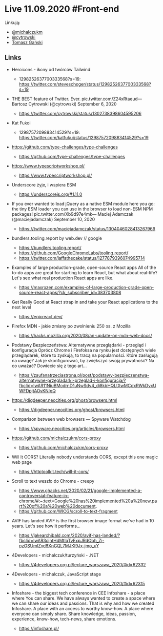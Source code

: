 # Live 11.09.2020 #Front-end

Linkują:

- [@michalczukm](https://twitter.com/michalczukm)
- [@cytrowski](https://twitter.com/cytrowski)
- [Tomasz Gański](https://www.linkedin.com/in/tomaszganski)

## Links

- Heroicons - ikony od twórców Tailwind
  - 1298252637700333568?s=19: https://twitter.com/steveschoger/status/1298252637700333568?s=19
- THE BEST feature of Twitter. Ever. pic.twitter.com/Z24xRtaeud— Bartosz Cytrowski (@cytrowski) September 6, 2020
  - https://twitter.com/cytrowski/status/1302738398604595206
- Kat Fukoi
  - 1298757209883414529?s=19: https://twitter.com/katfukui/status/1298757209883414529?s=19
- https://github.com/type-challenges/type-challenges
  - https://github.com/type-challenges/type-challenges
- https://www.typescriptworkshop.pl/
  - https://www.typescriptworkshop.pl/
- Underscore żyje, i wspiera ESM
  - https://underscorejs.org/#1.11.0
- If you ever wanted to load jQuery as a native ESM module here you go: the tiny ESM loader you can use in the browser to load non-ESM NPM packages! pic.twitter.com/Xb9d97e4mk— Maciej Adamczak (@maciejadamczak) September 10, 2020
  - https://twitter.com/maciejadamczak/status/1304046028413267969
- bundlers.tooling.report by web.dev // google
  - https://bundlers.tooling.report/
  - https://github.com/GoogleChromeLabs/tooling.report/
  - https://twitter.com/jaffathecake/status/1277879396074995714
- Examples of large production-grade, open-source React apps
  All of the to-do apps are great for starting to learn React, but what about real-life? Let's see what real production React apps are like.

  - https://maxrozen.com/examples-of-large-production-grade-open-source-react-apps/?ck_subscriber_id=383703808

- Get Really Good at React
  strap in and take your React applications to the next level

  - https://epicreact.dev/

- Firefox MDN - jakie zmiany po zwolnieniu 250 os. z Mozilla
  - https://hacks.mozilla.org/2020/08/an-update-on-mdn-web-docs/
- Podstawy Bezpieczeństwa: Alternatywne przeglądarki - przegląd i konfiguracja
  Oprócz Chrome i Firefoksa na rynku jest dostępnych wiele przeglądarek, które to zyskują, to tracą na popularności. Które zasługują na uwagę? Jak je skonfigurować, by zwiększyć swoją prywatność? Na co uważać? Dowiecie się z tego art...

  - https://zaufanatrzeciastrona.pl/post/podstawy-bezpieczenstwa-alternatywne-przegladarki-przeglad-i-konfiguracja/?fbclid=IwAR11NiuBModrnD1uNwSdv4_di8kbHQLtXwMCdxRWkDvxUWFDpjtAOvKNIpQ

- https://digdeeper.neocities.org/ghost/browsers.html
  - https://digdeeper.neocities.org/ghost/browsers.html
- Comparison between web browsers — Spyware Watchdog
  - https://spyware.neocities.org/articles/browsers.html
- https://github.com/michalczukm/cors-proxy
  - https://github.com/michalczukm/cors-proxy
- Will It CORS?
  Literally nobody understands CORS, except this one magic web page

  - https://httptoolkit.tech/will-it-cors/

- Scroll to text weszło do Chrome - creepy
  - https://www.ghacks.net/2020/02/21/google-implemented-a-controversial-feature-in-chrome/#:~:text=Google%20has%20implemented%20a%20new,part%20of%20a%20web%20document.
  - https://github.com/WICG/scroll-to-text-fragment
- AVIF has landed
  AVIF is the first browser image format we've had in 10 years. Let's see how it performs…

  - https://jakearchibald.com/2020/avif-has-landed/?fbclid=IwAR3cjntHdMtIqTvExpJRdObh_Zj-pzOSUmIZvd8XnGQL7MJKl9Jx-jmo_uY

- 4Developers - michalczuk/turzyński - .NET
  - https://4developers.org.pl/lecture_warszawa_2020/#id=62332
- 4Developers - michalczuk, JavaScript stage
  - https://4developers.org.pl/lecture_warszawa_2020/#id=62315
- Infoshare - the biggest tech conference in CEE
  Infoshare - a place where You can share. We have always wanted to create a space where we can share our ideas and passions. That is why and how we created Infoshare. A place with an access to worthy know-how. A place where everyone can simply share. Share knowledge, ideas, passion, experience, know-how, tech-news, share emotions.

  - https://infoshare.pl/
